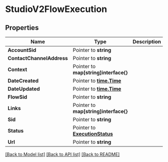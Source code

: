 # StudioV2FlowExecution

## Properties

Name | Type | Description | Notes
------------ | ------------- | ------------- | -------------
**AccountSid** | Pointer to **string** |  |
**ContactChannelAddress** | Pointer to **string** |  |
**Context** | Pointer to **map[string]interface{}** |  |
**DateCreated** | Pointer to [**time.Time**](time.Time.md) |  |
**DateUpdated** | Pointer to [**time.Time**](time.Time.md) |  |
**FlowSid** | Pointer to **string** |  |
**Links** | Pointer to **map[string]interface{}** |  |
**Sid** | Pointer to **string** |  |
**Status** | Pointer to [**ExecutionStatus**](execution_status.md) |  |
**Url** | Pointer to **string** |  |

[[Back to Model list]](../README.md#documentation-for-models) [[Back to API list]](../README.md#documentation-for-api-endpoints) [[Back to README]](../README.md)


